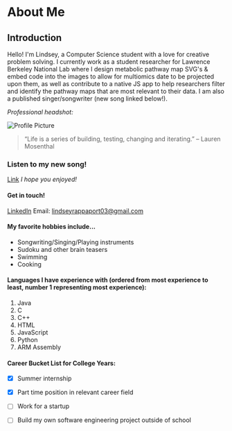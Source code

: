 # About Me

## Introduction <a name="introduction"></a>

Hello! I'm Lindsey, a Computer Science student with a love for creative problem solving. I currently work as a student researcher for Lawrence Berkeley National Lab where I design metabolic pathway map SVG's & embed code into the images to allow for multiomics date to be projected upon them, as well as contribute to a native JS app to help researchers filter and identify the pathway maps that are most relevant to their data. I am also a published singer/songwriter (new song linked below!). 

_Professional headshot:_

![Profile Picture](ProfHeadshot.jpg)

> “Life is a series of building, testing, changing and iterating.” – Lauren Mosenthal

### **Listen to my new song!** <a name="new-song"></a>
[Link](https://linktr.ee/lindseyrapp?utm_source=linktree_profile_share&ltsid=f5d2c579-7c40-4c81-8934-dc1afb628261)
*I hope you enjoyed!*

#### **Get in touch!** <a name="contact"></a>
[LinkedIn](https://www.linkedin.com/in/lindsey-rappaport)
Email: lindseyrappaport03@gmail.com

#### My favorite hobbies include... <a name="hobbies"></a>
* Songwriting/Singing/Playing instruments
* Sudoku and other brain teasers
* Swimming
* Cooking

#### Languages I have experience with (ordered from most experience to least, number 1 representing most experience): <a name="languages"></a>
1. Java
2. C
3. C++
4. HTML
5. JavaScript
6. Python
7. ARM Assembly

#### Career Bucket List for College Years: <a name="career-bucket-list"></a>
- [x] Summer internship
- [x] Part time position in relevant career field
- [ ] Work for a startup
- [ ] Build my own software engineering project outside of school


